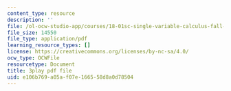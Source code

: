 ```yaml
---
content_type: resource
description: ''
file: /ol-ocw-studio-app/courses/18-01sc-single-variable-calculus-fall-2010/e106b769a05af07e166558d8a0d78504_21784.pdf
file_size: 14550
file_type: application/pdf
learning_resource_types: []
license: https://creativecommons.org/licenses/by-nc-sa/4.0/
ocw_type: OCWFile
resourcetype: Document
title: 3play pdf file
uid: e106b769-a05a-f07e-1665-58d8a0d78504
---
```

